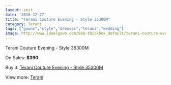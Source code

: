 ```yaml
---
layout: post
date: '2016-12-27'
title: "Terani Couture Evening - Style 35300M"
category: Terani
tags: ["gowns","style","dresses","terani","wedding"]
image: http://www.idealgown.com/588-thickbox_default/terani-couture-evening-style-35300m.jpg
---
```

Terani Couture Evening - Style 35300M

On Sales: **$390**
<a href="https://www.idealgown.com/en/terani/231-terani-couture-evening-style-35300m.html"><amp-img layout="responsive" width="600" height="600" src="//www.idealgown.com/588-thickbox_default/terani-couture-evening-style-35300m.jpg" alt="Terani Couture Evening - Style 35300M 0" /></a>
<a href="https://www.idealgown.com/en/terani/231-terani-couture-evening-style-35300m.html"><amp-img layout="responsive" width="600" height="600" src="//www.idealgown.com/589-thickbox_default/terani-couture-evening-style-35300m.jpg" alt="Terani Couture Evening - Style 35300M 1" /></a>

Buy it: [Terani Couture Evening - Style 35300M](https://www.idealgown.com/en/terani/231-terani-couture-evening-style-35300m.html "Terani Couture Evening - Style 35300M")

View more: [Terani](https://www.idealgown.com/en/4-terani "Terani")